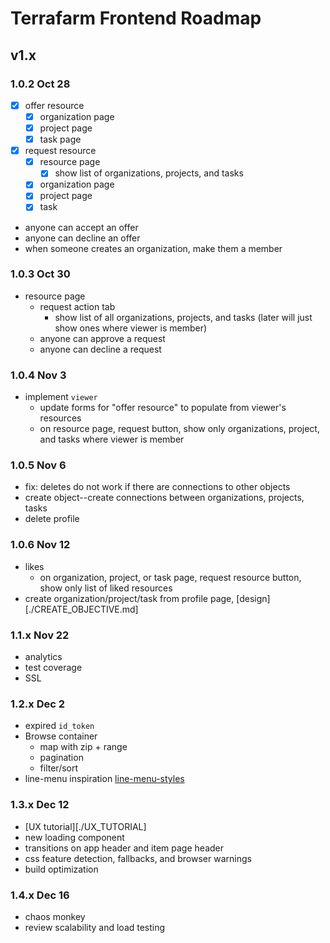 # Terrafarm Frontend Roadmap

## v1.x

### 1.0.2 Oct 28

- [x] offer resource
  - [x] organization page
  - [x] project page
  - [x] task page
- [x] request resource
  - [x] resource page
    - [x] show list of organizations, projects, and tasks
  - [x] organization page
  - [x] project page
  - [x] task
- anyone can accept an offer
- anyone can decline an offer
- when someone creates an organization, make them a member

### 1.0.3 Oct 30

- resource page
  - request action tab
    - show list of all organizations, projects, and tasks (later will just show ones where viewer is member)
  - anyone can approve a request
  - anyone can decline a request

### 1.0.4 Nov 3

- implement `viewer`
  - update forms for "offer resource" to populate from viewer's resources
  - on resource page, request button, show only organizations, project, and tasks where viewer is member

### 1.0.5 Nov 6

- fix: deletes do not work if there are connections to other objects
- create object--create connections between organizations, projects, tasks
- delete profile

### 1.0.6 Nov 12

- likes
  - on organization, project, or task page, request resource button, show only list of liked resources
- create organization/project/task from profile page, [design][./CREATE_OBJECTIVE.md]

### 1.1.x Nov 22

- analytics
- test coverage
- SSL

### 1.2.x Dec 2

- expired `id_token`
- Browse container
  - map with zip + range
  - pagination
  - filter/sort
- line-menu inspiration [line-menu-styles](http://tympanus.net/Development/LineMenuStyles/#Valentine)

### 1.3.x Dec 12

- [UX tutorial][./UX_TUTORIAL]
- new loading component
- transitions on app header and item page header
- css feature detection, fallbacks, and browser warnings
- build optimization

### 1.4.x Dec 16

- chaos monkey
- review scalability and load testing
